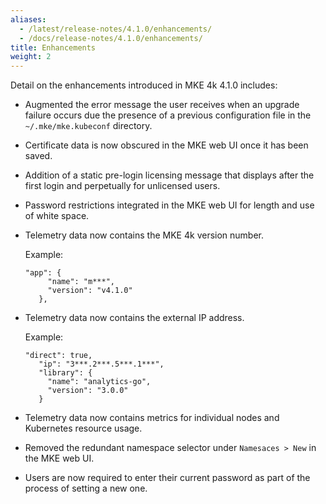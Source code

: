 ```yaml
---
aliases:
  - /latest/release-notes/4.1.0/enhancements/
  - /docs/release-notes/4.1.0/enhancements/
title: Enhancements
weight: 2
---
```


Detail on the enhancements introduced in MKE 4k 4.1.0 includes:

<!--- [BOP-891] -->

- Augmented the error message the user receives when an upgrade
  failure occurs due the presence of a previous configuration file in the
  ``~/.mke/mke.kubeconf`` directory.

<!--- [BOP-1654] -->

- Certificate data is now obscured in the MKE web UI once it has
  been saved.

<!--- [BOP-1629] -->

- Addition of a static pre-login licensing message that displays
  after the first login and perpetually for unlicensed users.

<!--- [BOP-1532] -->

- Password restrictions integrated in the MKE web UI for length and
  use of white space.

<!--- [BOP-1021] -->

- Telemetry data now contains the MKE 4k version number.

  Example:

  ```
  "app": {
       "name": "m***",
       "version": "v4.1.0"
     },
  ```

<!--- [BOP-1021] -->

- Telemetry data now contains the external IP address.

  Example:

  ```
  "direct": true,
     "ip": "3***.2***.5***.1***",
     "library": {
       "name": "analytics-go",
       "version": "3.0.0"
     }
  ```

<!--- [BOP-1702] -->

- Telemetry data now contains metrics for individual nodes and
  Kubernetes resource usage.

<!--- [BOP-1581] -->

- Removed the redundant namespace selector under ``Namesaces > New``
  in the MKE web UI.

<!--- [BOP-1513] -->

- Users are now required to enter their current password as part
  of the process of setting a new one.